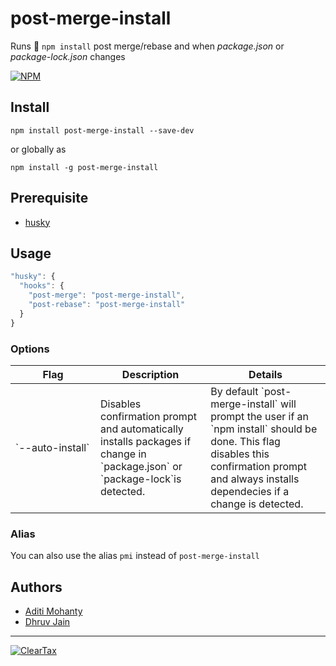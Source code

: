 # post-merge-install

Runs 🏃 `npm install` post merge/rebase and when *package.json* or *package-lock.json* changes

[![NPM](https://badgen.net//npm/v/post-merge-install)](https://www.npmjs.com/package/post-merge-install)

## Install

`npm install post-merge-install --save-dev`

or globally as

`npm install -g post-merge-install`

## Prerequisite

- [husky](https://www.npmjs.com/package/husky)

## Usage

```js
"husky": {
  "hooks": {
    "post-merge": "post-merge-install",
    "post-rebase": "post-merge-install"
  }
}
```

### Options

<table>
  <thead>
    <th>Flag</th>
    <th>Description</th>
    <th>Details</th>
  </thead>
  <tbody>
    <td style='min-width: 120px'>`--auto-install`</td>
    <td>Disables confirmation prompt and automatically installs packages if change in `package.json` or `package-lock`is detected.</td>
    <td>By default `post-merge-install` will prompt the user if an `npm install` should be done. This flag disables this confirmation prompt and always installs dependecies if a change is detected.</td>
  </tbody>
</table>

### Alias

You can also use the alias `pmi` instead of `post-merge-install`

## Authors

- [Aditi Mohanty](https://github.com/rheaditi)
- [Dhruv Jain](https://github.com/maddhruv)

---

[![ClearTax](https://assets1.cleartax-cdn.com/cleartax-brand/logos/2018/01/pinchy_yellow_black.png)](https://cleartax.in)
